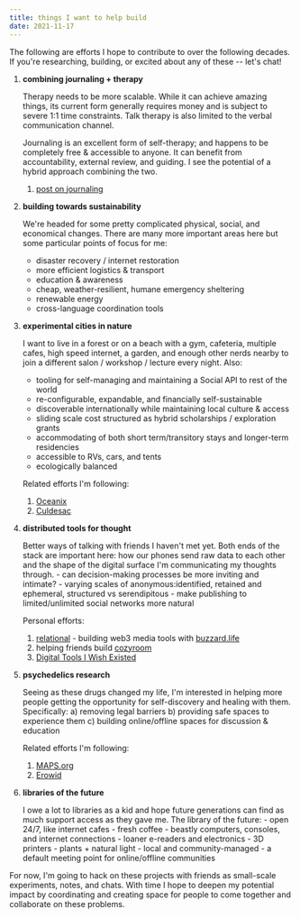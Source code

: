 ```yaml
---
title: things I want to help build
date: 2021-11-17
---
```


The following are efforts I hope to contribute to over the following decades. If you're researching, building, or excited about any of these -- let's chat!

1. **combining journaling + therapy**

   Therapy needs to be more scalable. While it can achieve amazing things, its current form generally requires money and is subject to severe 1:1 time constraints. Talk therapy is also limited to the verbal communication channel.

   Journaling is an excellent form of self-therapy; and happens to be completely free & accessible to anyone. It can benefit from accountability, external review, and guiding. I see the potential of a hybrid approach combining the two.

   1. [post on journaling](/posts/journaling)

1. **building towards sustainability**

   We're headed for some pretty complicated physical, social, and economical changes. There are many more important areas here but some particular points of focus for me:

   - disaster recovery / internet restoration
   - more efficient logistics & transport
   - education & awareness
   - cheap, weather-resilient, humane emergency sheltering
   - renewable energy
   - cross-language coordination tools

1. **experimental cities in nature**

   I want to live in a forest or on a beach with a gym, cafeteria, multiple cafes, high speed internet, a garden, and enough other nerds nearby to join a different salon / workshop / lecture every night. Also:

   - tooling for self-managing and maintaining a Social API to rest of the world
   - re-configurable, expandable, and financially self-sustainable
   - discoverable internationally while maintaining local culture & access
   - sliding scale cost structured as hybrid scholarships / exploration grants
   - accommodating of both short term/transitory stays and longer-term residencies
   - accessible to RVs, cars, and tents
   - ecologically balanced

   Related efforts I'm following:

   1. [Oceanix](https://oceanixcity.com/)
   2. [Culdesac](https://culdesac.com/)

1. **distributed tools for thought**

   Better ways of talking with friends I haven't met yet. Both ends of the stack are important here: how our phones send raw data to each other and the shape of the digital surface I'm communicating my thoughts through. - can decision-making processes be more inviting and intimate? - varying scales of anonymous:identified, retained and ephemeral, structured vs serendipitous - make publishing to limited/unlimited social networks more natural

   Personal efforts:

   1. [relational](https://relational.fyi) - building web3 media tools with [buzzard.life](https://buzzard.life)
   2. helping friends build [cozyroom](https://twitter.com/cozyroom_xyz)
   3. [Digital Tools I Wish Existed](/posts/digital-tools)

1. **psychedelics research**

   Seeing as these drugs changed my life, I'm interested in helping more people getting the opportunity for self-discovery and healing with them. Specifically:
   a) removing legal barriers
   b) providing safe spaces to experience them
   c) building online/offline spaces for discussion & education

   Related efforts I'm following:

   1. [MAPS.org](https://maps.org/)
   2. [Erowid](https://www.erowid.org/)

1. **libraries of the future**

   I owe a lot to libraries as a kid and hope future generations can find as much support access as they gave me. The library of the future: - open 24/7, like internet cafes - fresh coffee - beastly computers, consoles, and internet connections - loaner e-readers and electronics - 3D printers - plants + natural light - local and community-managed - a default meeting point for online/offline communities

For now, I'm going to hack on these projects with friends as small-scale experiments, notes, and chats. With time I hope to deepen my potential impact by coordinating and creating space for people to come together and collaborate on these problems.
